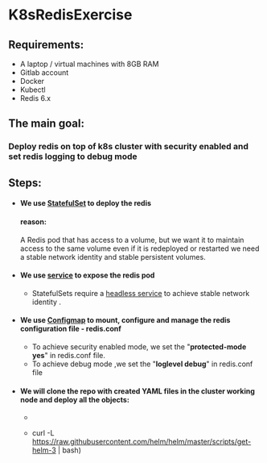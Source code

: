 

# K8sRedisExercise

## Requirements:
- A laptop / virtual machines with 8GB RAM
- Gitlab account
- Docker
- Kubectl
- Redis 6.x

## The main goal:
### Deploy  redis on top of k8s cluster with security enabled and set redis logging to debug mode

## Steps:
 - #### We use [StatefulSet](https://kubernetes.io/docs/concepts/workloads/controllers/statefulset/) to deploy the redis
    #### reason:
   
     A Redis pod that has access to a volume, but we want it to maintain access to the same volume even if it is redeployed or restarted
     we need a stable network identity and stable persistent volumes.
  - #### We use  [service](https://kubernetes.io/docs/concepts/services-networking/service/) to expose the redis pod  
    - StatefulSets require a [ headless service](https://kubernetes.io/docs/concepts/services-networking/service/#headless-services) to achieve 
      stable network identity .
     
  - #### We use [Configmap](https://kubernetes.io/docs/concepts/configuration/configmap/) to mount, configure and manage the redis configuration file - redis.conf   
     - To achieve  security enabled mode, we set the  "**protected-mode yes**" in redis.conf file.
     - To achieve debug mode ,we set the "**loglevel debug**" in redis.conf file

   - #### We will clone the repo with created YAML files in the cluster working node and deploy all the objects:
      -    

     - curl -L https://raw.githubusercontent.com/helm/helm/master/scripts/get-helm-3 | bash) 
